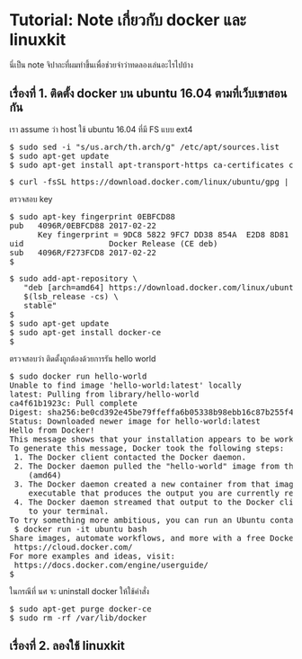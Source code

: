 <h1>Tutorial: Note เกี่ยวกับ docker และ linuxkit </h1>
<p><p>
นี่เป็น note จิปาถะที่ผมทำขึ้นเพื่อช่วยจำว่าทดลองเล่นอะไรไปบ้าง 
<p>
<h2>เรื่องที่ 1. ติดตั้ง docker บน ubuntu 16.04 ตามที่เว็บเขาสอนกัน</h2>
<p><p>
เรา assume ว่า host ใช้ ubuntu 16.04 ที่มี FS แบบ ext4
<p><p>
<pre>
$ sudo sed -i "s/us.arch/th.arch/g" /etc/apt/sources.list
$ sudo apt-get update
$ sudo apt-get install apt-transport-https ca-certificates curl software-properties-common
</pre>
<pre>
$ curl -fsSL https://download.docker.com/linux/ubuntu/gpg | sudo apt-key add -
</pre>
ตรวจสอบ key
<pre>
$ sudo apt-key fingerprint 0EBFCD88
pub   4096R/0EBFCD88 2017-02-22
      Key fingerprint = 9DC8 5822 9FC7 DD38 854A  E2D8 8D81 803C 0EBF CD88
uid                  Docker Release (CE deb) <docker@docker.com>
sub   4096R/F273FCD8 2017-02-22
$
</pre>
<pre>
$ sudo add-apt-repository \
   "deb [arch=amd64] https://download.docker.com/linux/ubuntu \
   $(lsb_release -cs) \
   stable"
$
$ sudo apt-get update
$ sudo apt-get install docker-ce
$
</pre>
ตรวจสอบว่า ติดตั้งถูกต้องด้วยการรัน hello world
<pre>
$ sudo docker run hello-world
Unable to find image 'hello-world:latest' locally
latest: Pulling from library/hello-world
ca4f61b1923c: Pull complete
Digest: sha256:be0cd392e45be79ffeffa6b05338b98ebb16c87b255f48e297ec7f98e123905c
Status: Downloaded newer image for hello-world:latest
Hello from Docker!
This message shows that your installation appears to be working correctly.
To generate this message, Docker took the following steps:
 1. The Docker client contacted the Docker daemon.
 2. The Docker daemon pulled the "hello-world" image from the Docker Hub.
    (amd64)
 3. The Docker daemon created a new container from that image which runs the
    executable that produces the output you are currently reading.
 4. The Docker daemon streamed that output to the Docker client, which sent it
    to your terminal.
To try something more ambitious, you can run an Ubuntu container with:
 $ docker run -it ubuntu bash
Share images, automate workflows, and more with a free Docker ID:
 https://cloud.docker.com/
For more examples and ideas, visit:
 https://docs.docker.com/engine/userguide/
$
</pre>
ในกรณีที่ นศ จะ uninstall docker ให้ใช้คำสั่ง
<pre>
$ sudo apt-get purge docker-ce
$ sudo rm -rf /var/lib/docker
</pre>
<p><p>
<h2>เรื่องที่ 2. ลองใช้ linuxkit</h2>
<p><p>
<p><p>
<p><p>  
